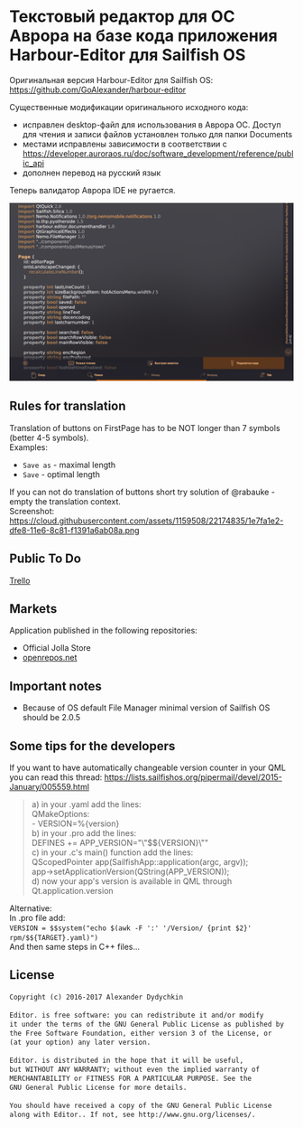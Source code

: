 # Текстовый редактор для ОС Аврора на базе кода приложения Harbour-Editor для Sailfish OS
Оригинальная версия Harbour-Editor для Sailfish OS: https://github.com/GoAlexander/harbour-editor

Существенные модификации оригинального исходного кода:
- исправлен desktop-файл для использования в Аврора ОС. Доступ для чтения и записи файлов установлен только для папки Documents
- местами исправлены зависимости в соответствии с https://developer.auroraos.ru/doc/software_development/reference/public_api
- дополнен перевод на русский язык
  
Теперь валидатор Аврора IDE не ругается.

<img src="https://github.com/mastercond-comp/aurora-text-editor-harbour-fork/blob/master/archive/%D0%A1%D0%BD%D0%B8%D0%BC%D0%BE%D0%BA_%D0%AD%D0%BA%D1%80%D0%B0%D0%BD%D0%B0_20231128_001.png">

Rules for translation
---------------------
Translation of buttons on FirstPage has to be NOT longer than 7 symbols (better 4-5 symbols).  
Examples:
- `Save as` - maximal length
- `Save` - optimal length  
  
If you can not do translation of buttons short try solution of @rabauke - empty the translation context.  
Screenshot: https://cloud.githubusercontent.com/assets/1159508/22174835/1e7fa1e2-dfe8-11e6-8c81-f1391a6ab08a.png

Public To Do
------------
[Trello](https://trello.com/b/Gyu7pPqi/harbour-editor)

Markets
-------
Application published in the following repositories:
- Official Jolla Store
- [openrepos.net](https://openrepos.net/content/goalexander/editor)

Important notes
---------------
- Because of OS default File Manager minimal version of Sailfish OS should be 2.0.5 

Some tips for the developers
----------------------------

If you want to have automatically changeable version counter in your QML you can read this thread:
https://lists.sailfishos.org/pipermail/devel/2015-January/005559.html

>a) in your .yaml add the lines:  
QMakeOptions:  
\- VERSION=%{version}  
b) in your .pro add the lines:  
DEFINES += APP_VERSION=\"\\\"$${VERSION}\\\"\"  
c) in your .c's main() function add the lines:  
QScopedPointer<QGuiApplication> app(SailfishApp::application(argc, argv));  
app->setApplicationVersion(QString(APP_VERSION));  
d) now your app's version is available in QML through  
Qt.application.version  
  
Alternative:  
In .pro file add:  
`VERSION = $$system("echo $(awk -F ':' '/Version/ {print $2}' rpm/$${TARGET}.yaml)")`  
And then same steps in C++ files...
  
License
-------

    Copyright (c) 2016-2017 Alexander Dydychkin

    Editor. is free software: you can redistribute it and/or modify
    it under the terms of the GNU General Public License as published by
    the Free Software Foundation, either version 3 of the License, or
    (at your option) any later version.

    Editor. is distributed in the hope that it will be useful,
    but WITHOUT ANY WARRANTY; without even the implied warranty of
    MERCHANTABILITY or FITNESS FOR A PARTICULAR PURPOSE. See the
    GNU General Public License for more details.

    You should have received a copy of the GNU General Public License
    along with Editor.. If not, see http://www.gnu.org/licenses/.
